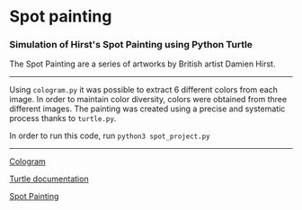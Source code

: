 # Spot painting
### Simulation of Hirst's Spot Painting using Python Turtle 

The Spot Painting are a series of artworks by British artist Damien Hirst. 

---

Using `cologram.py` it was possible to extract 6 different colors from each image. In order to maintain color diversity, colors were obtained from three different images. The painting was created using a precise and systematic process thanks to `turtle.py`.

In order to run this code, run `python3 spot_project.py`

---

[Cologram](https://pypi.org/project/colorgram.py/)

[Turtle documentation](https://docs.python.org/3/library/turtle.html)

[Spot Painting](https://www.myartbroker.com/artist-damien-hirst/articles/damien-hirst-spot-paintings)

